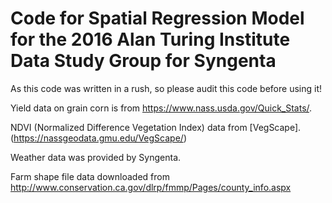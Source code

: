 # Code for Spatial Regression Model for the 2016 Alan Turing Institute Data Study Group for Syngenta
As this code was written in a rush, so please audit this code before using it! 

Yield data on grain corn is from https://www.nass.usda.gov/Quick_Stats/.

NDVI (Normalized Difference Vegetation Index) data from [VegScape]. (https://nassgeodata.gmu.edu/VegScape/)

Weather data was provided by Syngenta.

Farm shape file data downloaded from http://www.conservation.ca.gov/dlrp/fmmp/Pages/county_info.aspx

